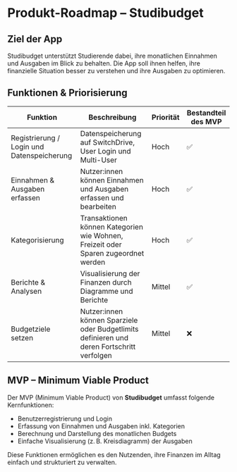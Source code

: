 # Produkt-Roadmap – Studibudget

## Ziel der App
Studibudget unterstützt Studierende dabei, ihre monatlichen Einnahmen und Ausgaben im Blick zu behalten. Die App soll ihnen helfen, ihre finanzielle Situation besser zu verstehen und ihre Ausgaben zu optimieren.

##

## Funktionen & Priorisierung

| Funktion                     | Beschreibung                                                                                 | Priorität | Bestandteil des MVP |
|------------------------------|----------------------------------------------------------------------------------------------|-----------|----------------------|
| Registrierung / Login und Datenspeicherung       | Datenspeicherung auf SwitchDrive, User Login und Multi-User                     | Hoch      | ✅                    |
| Einnahmen & Ausgaben erfassen | Nutzer:innen können Einnahmen und Ausgaben erfassen und bearbeiten                           | Hoch      | ✅                    |
| Kategorisierung              | Transaktionen können Kategorien wie Wohnen, Freizeit oder Sparen zugeordnet werden           | Hoch      | ✅                    |
| Berichte & Analysen         | Visualisierung der Finanzen durch Diagramme und Berichte                                     | Mittel    | ✅                    |
| Budgetziele setzen           | Nutzer:innen können Sparziele oder Budgetlimits definieren und deren Fortschritt verfolgen   | Mittel    | ❌                    |

##

## MVP – Minimum Viable Product

Der MVP (Minimum Viable Product) von **Studibudget** umfasst folgende Kernfunktionen:

- Benutzerregistrierung und Login
- Erfassung von Einnahmen und Ausgaben inkl. Kategorien
- Berechnung und Darstellung des monatlichen Budgets
- Einfache Visualisierung (z. B. Kreisdiagramm) der Ausgaben

Diese Funktionen ermöglichen es den Nutzenden, ihre Finanzen im Alltag einfach und strukturiert zu verwalten.

